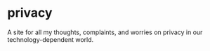 # privacy
A site for all my thoughts, complaints, and worries on privacy in our technology-dependent world.
